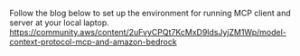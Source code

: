 Follow the blog below to set up the environment for running MCP client and server at your local laptop. 
https://community.aws/content/2uFvyCPQt7KcMxD9ldsJyjZM1Wp/model-context-protocol-mcp-and-amazon-bedrock
